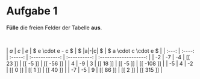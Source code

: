 <!--
version:  0.0.1

language: de

@style
input {
    text-align: center;
}

.flex-container {
    display: flex;
    flex-wrap: wrap;
    align-items: stretch;
    gap: 20px;
}

.flex-child {
    flex: 1;
    min-width: 350px;
    margin-right: 20px;
}

@media (max-width: 400px) {
    .flex-child {
        flex: 100%;
        margin-right: 0;
    }
}
@end

formula: \carry   \textcolor{red}{\scriptsize #1}
formula: \digit   \rlap{\carry{#1}}\phantom{#2}#2
formula: \permil  \text{‰}

import: https://raw.githubusercontent.com/liaTemplates/algebrite/master/README.md
import: https://raw.githubusercontent.com/LiaTemplates/Tikz-Jax/main/README.md

script: https://cdn.jsdelivr.net/gh/LiaTemplates/Tikz-Jax@main/dist/index.js

@round
<script>
  let value = `@input`;
  if (value.startsWith("@")) {
    ""
  } else {
    value = JSON.parse(value);
    value = value[0]
    value = value.replace(/,/g, ".");
    value = parseFloat(value);
    value = Math.round(value * Math.pow(10,@1)) / Math.pow(10,@1);
    value == @0
  }
</script>
@end

tags: Tabelle, Parameter, Negative Zahlen, Vorrangsregeln, leicht

-->




# Aufgabe 1

**Fülle** die freien Felder der Tabelle **aus**.

<br>

<!-- data-type="none" -->
|  $a$  |   $c$  |   $e$   |  $ e \cdot e - c $  |  $ |a|-|c| $ | $ a \cdot c \cdot e $ |
| :---: | :----: | :-----: | :------------:      | :----------: | :-------------------: |
|   -2  |    -7  |    -4   | [[ 23 ]]            |   [[ -5 ]]   |  [[ -56  ]]           |
|   4   |   -9   |    3    | [[ 18 ]]            |   [[ -5 ]]   |  [[ -108 ]]           |
|   -5  |   4    |   -2    | [[ 0  ]]            |   [[ 1  ]]   |  [[ 40   ]]           |
|   -7  |   -5   |    9    | [[ 86 ]]            |   [[ 2  ]]   |  [[ 315  ]]           |